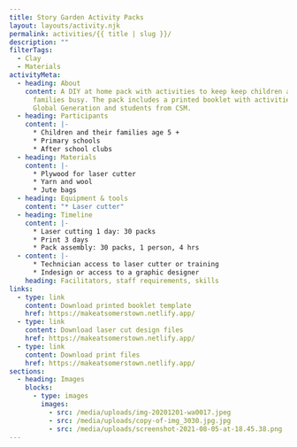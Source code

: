 ```yaml
---
title: Story Garden Activity Packs
layout: layouts/activity.njk
permalink: activities/{{ title | slug }}/
description: ""
filterTags:
  - Clay
  - Materials
activityMeta:
  - heading: About
    content: A DIY at home pack with activities to keep keep children and their
      families busy. The pack includes a printed booklet with activities from
      Global Generation and students from CSM.
  - heading: Participants
    content: |-
      * Children and their families age 5 +
      * Primary schools
      * After school clubs
  - heading: Materials
    content: |-
      * Plywood for laser cutter
      * Yarn and wool
      * Jute bags
  - heading: Equipment & tools
    content: "* Laser cutter"
  - heading: Timeline
    content: |-
      * Laser cutting 1 day: 30 packs
      * Print 3 days
      * Pack assembly: 30 packs, 1 person, 4 hrs
  - content: |-
      * Technician access to laser cutter or training
      * Indesign or access to a graphic designer
    heading: Facilitators, staff requirements, skills
links:
  - type: link
    content: Download printed booklet template
    href: https://makeatsomerstown.netlify.app/
  - type: link
    content: Download laser cut design files
    href: https://makeatsomerstown.netlify.app/
  - type: link
    content: Download print files
    href: https://makeatsomerstown.netlify.app/
sections:
  - heading: Images
    blocks:
      - type: images
        images:
          - src: /media/uploads/img-20201201-wa0017.jpeg
          - src: /media/uploads/copy-of-img_3030.jpg.jpg
          - src: /media/uploads/screenshot-2021-08-05-at-18.45.38.png
---
```

